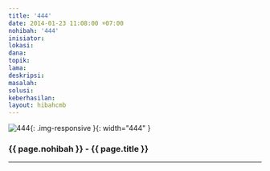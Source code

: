 ```yaml
---
title: '444'
date: 2014-01-23 11:08:00 +07:00
nohibah: '444'
inisiator:
lokasi:
dana:
topik:
lama:
deskripsi:
masalah:
solusi:
keberhasilan:
layout: hibahcmb
---
```


![444](/static/img/hibahcmb/444.png){: .img-responsive }{: width="444" }

### {{ page.nohibah }} - {{ page.title }}

---
